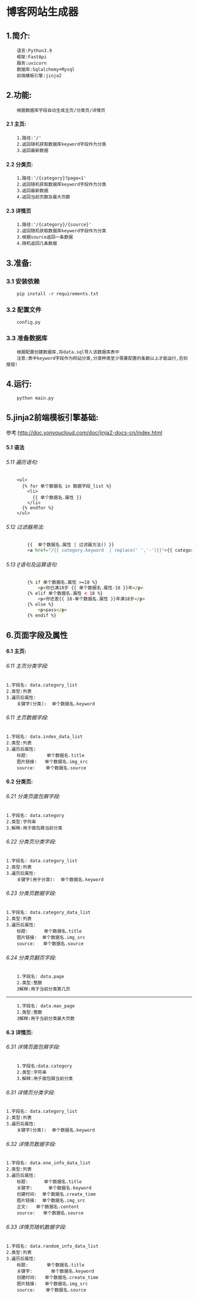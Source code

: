 # 博客网站生成器

## 1.简介:
		语言:Python3.9
		框架:FastApi
		服务:uvicorn
		数据库:Sqlalchemy+Mysql
		前端模板引擎:jinja2

## 2.功能:
		根据数据库字段自动生成主页/分类页/详情页
#### 2.1 主页:
		1.路径:'/'
		2.返回随机获取数据库keyword字段作为分类
		3.返回最新数据
#### 2.2 分类页:
		1.路径:'/{category}?page=1'
		2.返回随机获取数据库keyword字段作为分类
		3.返回最新数据
		4.返回当前页数及最大页数
#### 2.3 详情页
		1.路径:'/{category}/{source}'
		2.返回随机获取数据库keyword字段作为分类
		3.根据source返回一条数据
		4.随机返回几条数据
## 3.准备:
### 3.1 安装依赖
```		
	pip install -r requirements.txt
```
### 3.2 配置文件
		config.py 

### 3.3 准备数据库
        根据配置创建数据库,将data.sql导入该数据库表中
        注意:表中keyword字段作为网站分类,分类种类至少需要配置的条数以上才能运行,否则报错!

## 4.运行:
		
```
	python main.py
```

## 5.jinja2前端模板引擎基础: 
参考:http://doc.yonyoucloud.com/doc/jinja2-docs-cn/index.html
#### 5.1 语法
###### 5.11 遍历语句:
```
    <ul>
      {% for 单个数据名 in 数据字段_list %}
        <li>
          {{ 单个数据名.属性 }}
        </li>
      {% endfor %}
    </ul>
```
###### 5.12 过滤器用法:
```HTML
		{{  单个数据名.属性 | 过滤器方法() }}
		<a href="/{{ category.keyword  | replace(' ','-')}}">{{ category.keyword }}</a>
```
###### 5.13 if语句及运算语句:
```HTML
		{% if 单个数据名.属性 >=18 %}
			<p>你已满18岁 {{ 单个数据名.属性-18 }}年</p>
		{% elif 单个数据名.属性 < 18 %}
			<p>你还差{{ 18-单个数据名.属性 }}年满18岁</p>
		{% else %}
			<p>pass</p>
		{% endif %}
```
## 6.页面字段及属性

#### 6.1 主页:
###### 6.11 主页分类字段:
	1.字段名: data.category_list
	2.类型:列表 
	3.遍历后属性:
		关键字(分类):  单个数据名.keyword    
###### 6.11 主页数据字段:
	1.字段名: data.index_data_list
	2.类型:列表 
	3.遍历后属性:
		标题:       单个数据名.title
		图片链接:   单个数据名.img_src
		source:    单个数据名.source
#### 6.2 分类页:
###### 6.21 分类页面包屑字段:
	1.字段名: data.category
	2.类型:字符串
	3.解释:用于面包屑当前分类
###### 6.22 分类页分类字段:
	1.字段名: data.category_list
	2.类型:列表 
	3.遍历后属性:
		关键字(用于分类):  单个数据名.keyword    
###### 6.23 分类页数据字段:
	1.字段名: data.category_data_list
	2.类型:列表 
	3.遍历后属性:
		标题:      单个数据名.title
		图片链接:  单个数据名.img_src
		source:   单个数据名.source
###### 6.24 分类页翻页字段:
		1.字段名: data.page
		2.类型:整数
		3解释:用于当前分类第几页
----------------------------------
		1.字段名: data.max_page
		2.类型:整数
		3解释:用于当前分类最大页数
#### 6.3 详情页:
###### 6.31 详情页面包屑字段:
		1.字段名:data.category
		2.类型:字符串
		3.解释:用于面包屑当前分类
###### 6.31 详情页分类字段:
	1.字段名: data.category_list
	2.类型:列表 
	3.遍历后属性:
		关键字(分类):  单个数据名.keyword  
###### 6.32 详情页数据字段:
	1.字段名: data.one_info_data_list
	2.类型:列表 
	3.遍历后属性:
		标题:      单个数据名.title
		关键字:	  单个数据名.keyword
		创建时间:  单个数据名.create_time
		图片链接:  单个数据名.img_src
		正文:	  单个数据名.content
		source:   单个数据名.source
		
###### 6.33 详情页随机数据字段:
	1.字段名: data.random_info_data_list
	2.类型:列表 
	3.遍历后属性:
		标题:       单个数据名.title
		关键字:	   单个数据名.keyword
		创建时间:   单个数据名.create_time
		图片链接:   单个数据名.img_src
		source:    单个数据名.source
		

	